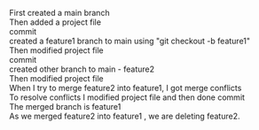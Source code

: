 First created a main branch <br>
Then added a project file <br>
commit <br>
created a feature1 branch to main using "git checkout -b feature1"<br>
Then modified project file<br>
commit<br>
created other branch to main - feature2<br>
Then modified project file<br>
When I try to merge feature2 into feature1, I got merge conflicts<br>
To resolve conflicts I modified project file and then done commit<br>
The merged branch is feature1<br>
As we merged feature2 into feature1 , we are deleting feature2.
